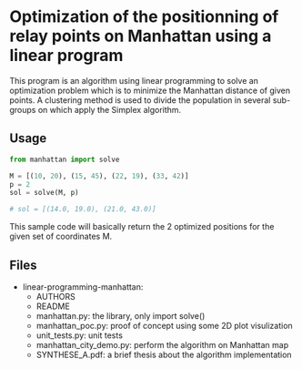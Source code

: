 # Optimization of the positionning of relay points on Manhattan using a linear program
This program is an algorithm using linear programming to solve an optimization problem which is to minimize the Manhattan distance of given points.
A clustering method is used to divide the population in several sub-groups on which apply the Simplex algorithm.

## Usage

```python
from manhattan import solve

M = [(10, 20), (15, 45), (22, 19), (33, 42)]
p = 2
sol = solve(M, p)

# sol = [(14.0, 19.0), (21.0, 43.0)]
```
This sample code will basically return the 2 optimized positions for the given set of coordinates M.

## Files

-   linear-programming-manhattan:
    -   AUTHORS
    -   README
    -   manhattan.py:           the library, only import solve()
    -   manhattan_poc.py:       proof of concept using some 2D plot visulization
    -   unit_tests.py:          unit tests
    -   manhattan_city_demo.py: perform the algorithm on Manhattan map
    -   SYNTHESE_A.pdf:         a brief thesis about the algorithm implementation
